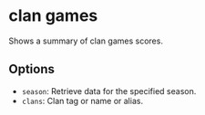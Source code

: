 # clan games

Shows a summary of clan games scores.

## Options

* `season`: Retrieve data for the specified season.
* `clans`: Clan tag or name or alias.
